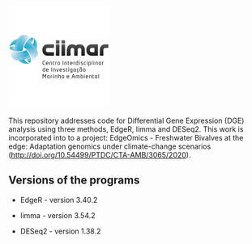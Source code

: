 <img src="CIIMAR_logo.png" width="200">


This repository addresses code for Differential Gene Expression (DGE) analysis using three methods, EdgeR, limma and DESeq2. This work is incorporated into to a project: EdgeOmics - Freshwater Bivalves at the edge: Adaptation genomics under climate-change scenarios (http://doi.org/10.54499/PTDC/CTA-AMB/3065/2020).

## Versions of the programs

- EdgeR - version 3.40.2

- limma - version 3.54.2

- DESeq2 - version 1.38.2
